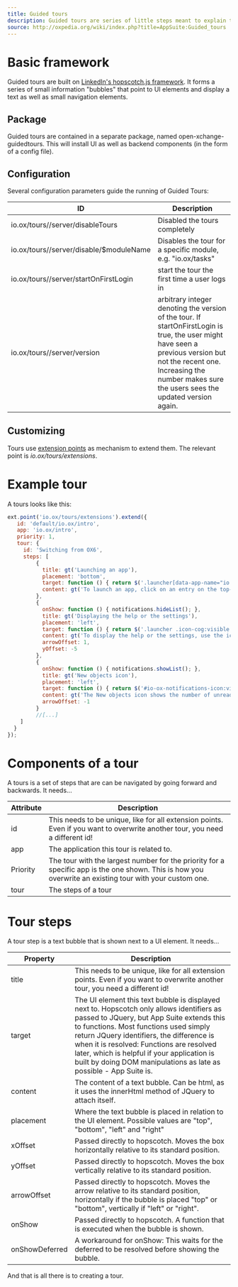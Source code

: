 ```yaml
---
title: Guided tours 
description: Guided tours are series of little steps meant to explain the various functions of OX to an end user. 
source: http://oxpedia.org/wiki/index.php?title=AppSuite:Guided_tours
---
```


# Basic framework

Guided tours are built on [LinkedIn's hopscotch.js framework](https://github.com/linkedin/hopscotch). 
It forms a series of small information "bubbles" that point to UI elements and display a text as well as small navigation elements.

## Package

Guided tours are contained in a separate package, named open-xchange-guidedtours. 
This will install UI as well as backend components (in the form of a config file).

## Configuration

Several configuration parameters guide the running of Guided Tours:


| ID | Description |
|-----------------------------------------|----------------------------------------------------------------------------------------------------------------------------------------------------------------------------------------------------------------------------------|
| io.ox/tours//server/disableTours | Disabled the tours completely|
| io.ox/tours//server/disable/$moduleName | Disables the tour for a specific module, e.g. "io.ox/tasks" |
| io.ox/tours//server/startOnFirstLogin | start the tour the first time a user logs in |
| io.ox/tours//server/version | arbitrary integer denoting the version of the tour. If startOnFirstLogin is true, the user might have seen a previous version but not the recent one. Increasing the number makes sure the users sees the updated version again. |

## Customizing

Tours use [extension points](http://oxpedia.org/wiki/index.php?title=AppSuite:Extension_points) as mechanism to extend them. 
The relevant point is _io.ox/tours/extensions_.

# Example tour

A tours looks like this:


```javascript
ext.point('io.ox/tours/extensions').extend({
   id: 'default/io.ox/intro',
   app: 'io.ox/intro',
   priority: 1,
   tour: {
     id: 'Switching from OX6',
     steps: [
         {
           title: gt('Launching an app'),
           placement: 'bottom',
           target: function () { return $('.launcher[data-app-name="io.ox/mail"]')[0]; },
           content: gt('To launch an app, click on an entry on the top-left side of the menu bar.')
         },
         {
           onShow: function () { notifications.hideList(); },
           title: gt('Displaying the help or the settings'),
           placement: 'left',
           target: function () { return $('.launcher .icon-cog:visible')[0]; },
           content: gt('To display the help or the settings, use the icons on the right side of the menu bar.'),
           arrowOffset: 1,
           yOffset: -5
         },
         {
           onShow: function () { notifications.showList(); },
           title: gt('New objects icon'),
           placement: 'left',
           target: function () { return $('#io-ox-notifications-icon:visible')[0]; },
           content: gt('The New objects icon shows the number of unread E-Mails or other notifications. If clicking the icon, the info area opens.'),
           arrowOffset: -1
         }
         //[...]
    ]
  }
});
```

# Components of a tour

A tours is a set of steps that are can be navigated by going forward and backwards. It needs...

| Attribute | Description |
|----------|---------------------------------------------------------------------------------------------------------------------------------------------------------|
| id | This needs to be unique, like for all extension points. Even if you want to overwrite another tour, you need a different id! |
| app | The application this tour is related to. |
| Priority | The tour with the largest number for the priority for a specific app is the one shown. This is how you overwrite an existing tour with your custom one. |
| tour | The steps of a tour |

# Tour steps

A tour step is a text bubble that is shown next to a UI element. It needs...

| Property | Description |
|----------------|-----------------------------------------------------------------------------------------------------------------------------------------------------------------------------------------------------------------------------------------------------------------------------------------------------------------------------------------------------------------------------------------------|
| title | This needs to be unique, like for all extension points. Even if you want to overwrite another tour, you need a different id! |
| target | The UI element this text bubble is displayed next to. Hopscotch only allows identifiers as passed to JQuery, but App Suite extends this to functions. Most functions used simply return JQuery identifiers, the difference is when it is resolved: Functions are resolved later, which is helpful if your application is built by doing DOM manipulations as late as possible - App Suite is. |
| content | The content of a text bubble. Can be html, as it uses the innerHtml method of JQuery to attach itself. |
| placement | Where the text bubble is placed in relation to the UI element. Possible values are "top", "bottom", "left" and "right" |
| xOffset | Passed directly to hopscotch. Moves the box horizontally relative to its standard position. |
| yOffset | Passed directly to hopscotch. Moves the box vertically relative to its standard position. |
| arrowOffset | Passed directly to hopscotch. Moves the arrow relative to its standard position, horizontally if the bubble is placed "top" or "bottom", vertically if "left" or "right". |
| onShow | Passed directly to hopscotch. A function that is executed when the bubble is shown. |
| onShowDeferred | A workaround for onShow: This waits for the deferred to be resolved before showing the bubble. |

And that is all there is to creating a tour.






